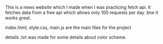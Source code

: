 This is a news website which I made when I was practicing fetch api.
It fetches data from a free api which allows only 100 requests per day.
btw it works great.

index.html, style.css, main.js are the main files for the project

details .txt was made for some details about color scheme.
